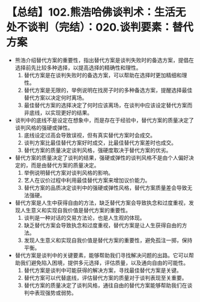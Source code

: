 # 【总结】102.熊浩哈佛谈判术：生活无处不谈判（完结）：020.谈判要素：替代方案

-   熊浩介绍替代方案的重要性，指出替代方案是谈判失败时的备选方案，提倡在选择前先比较多种选择，以提高选择的精确性和理性。
    1.  替代方案是在谈判失败时的备选方案，可以帮助在选择时更加精细和理性。
    2.  替代方案是无限的，举例说明在找房子时的多种备选方案，提醒选择最佳替代方案以决定何时离场。
    3.  最佳替代方案的选择决定了何时应该离场，在谈判中应该设定替代方案而非底线，以实现更好的结果。
-   谈判中的底线不是设定在想象中，而是存在于经验中，替代方案的质量决定了谈判风格的强硬或弹性。
    1.  底线设定过高会导致误视，但有真实替代方案时会成交。
    2.  谈判方案比最佳替代方案好时成交，比最佳替代方案差时也成交。
    3.  替代方案的质量决定谈判风格，强硬度取决于替代方案的优劣。
-   替代方案的质量决定了谈判的结果，强硬或弹性的谈判风格不是由个人偏好决定的，而是由替代方案的质量决定。
    1.  举例说明替代方案对谈判风格的影响。
    2.  艺人在议价过程中利用最佳替代方案来增加议价能力。
    3.  替代方案的品质决定谈判中的强硬或弹性风格，替代方案质量差会导致无法强硬。
-   替代方案是人生中获得自由的方法，缺乏替代方案会导致执念和过度重视，发现人生意义和实现自我价值是替代方案的重要性。
    1.  谈判是一种对话的交易方法论，也是人生观的体现。
    2.  缺乏替代方案会导致执念和过度重视，替代方案是让人生获得自由的方法。
    3.  发现人生意义和实现自我价值是替代方案的重要性，避免孤注一掷，保持平衡。
-   替代方案是谈判中的关键要素，能够帮助我们寻找解决问题的出路。它可以帮助我们避免陷入困境，提供多元选择，评估质量，以及通向自由的可能性。
    1.  替代方案是谈判中可能获得的解决方案，寻找最佳替代方案是关键。
    2.  替代方案可以代替底线，评估替代方案的质量对于谈判表现至关重要。
    3.  替代方案的质量决定了谈判风格，通往自由的替代方案能够帮助我们在谈判中表现强势或弱势。